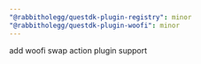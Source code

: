 ```yaml
---
"@rabbitholegg/questdk-plugin-registry": minor
"@rabbitholegg/questdk-plugin-woofi": minor
---
```


add woofi swap action plugin support
